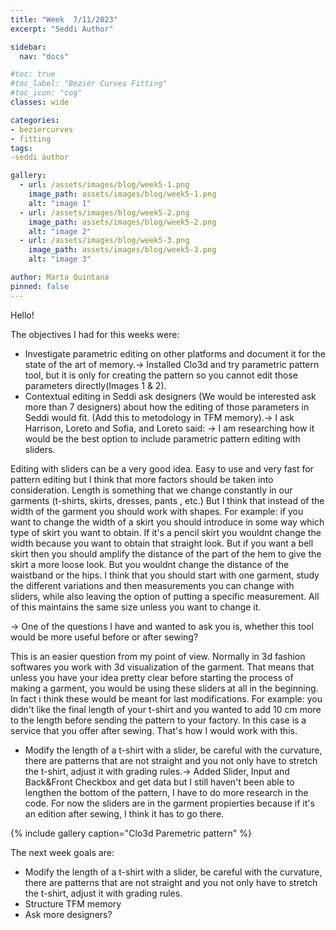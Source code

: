 ```yaml
---
title: "Week  7/11/2023"
excerpt: "Seddi Author"

sidebar:
  nav: "docs"

#toc: true
#toc_label: "Bezier Curves Fitting"
#toc_icon: "cog"
classes: wide

categories:
- beziercurves
- fitting
tags:
-seddi author

gallery:
  - url: /assets/images/blog/week5-1.png
    image_path: assets/images/blog/week5-1.png
    alt: "image 1"
  - url: /assets/images/blog/week5-2.png
    image_path: assets/images/blog/week5-2.png
    alt: "image 2"
  - url: /assets/images/blog/week5-3.png
    image_path: assets/images/blog/week5-3.png
    alt: "image 3"

author: Marta Quintana
pinned: false
---
```

Hello!

The objectives I had for this weeks were:
- Investigate parametric editing on other platforms and document it for the state of the art of memory.-> Installed Clo3d and try parametric pattern tool, but it is only for creating the pattern so you cannot edit those parameters directly(Images 1 & 2).
- Contextual editing in Seddi ask designers (We would be interested ask more than 7 designers) about how the editing of those parameters in Seddi would fit. (Add this to metodology in TFM memory).-> I ask Harrison, Loreto and Sofia, and Loreto said:
->  I am researching how it would be the best option to include parametric pattern editing with sliders.

Editing with sliders can be a very good idea. Easy to use and very fast for pattern editing but I think that more factors should be taken into consideration. Length is something that we change constantly in our garments (t-shirts, skirts, dresses, pants , etc.) But I think that instead of the width of the garment you should work with shapes. For example: if you want to change the width of a skirt you should introduce in some way which type of skirt you want to obtain. If it's a pencil skirt you wouldnt change the width because you want to obtain that straight look. But if you want a bell skirt then you should amplify the distance of the part of the hem to give the skirt a more loose look. But you wouldnt change the distance of the waistband or the hips. I think that you should start with one garment, study the different variations and then measurements you can change with sliders, while also leaving the option of putting a specific measurement. All of this maintains the same size unless you want to change it.

-> One of the questions I have and wanted to ask you is, whether this tool would be more useful before or after sewing?

This is an easier question from my point of view. Normally in 3d fashion softwares you work with 3d visualization of the garment. That means that unless you have your idea pretty clear before starting the process of making a garment, you would be using these sliders at all in the beginning. In fact i think these would be meant for last modifications. For example: you didn't like the final length of your t-shirt and you wanted to add 10 cm more to the length before sending the pattern to your factory. In this case is a service that you offer after sewing. That's how I would work with this.


- Modify the length of a t-shirt with a slider, be careful with the curvature, there are patterns that are not straight and you not only have to stretch the t-shirt, adjust it with grading rules.-> Added Slider, Input and Back&Front Checkbox and get data but I still haven't been able to lengthen the bottom of the pattern, I have to do more research in the code.
For now the sliders are in the garment propierties because if it's an edition after sewing, I think it has to go there.


{% include gallery caption="Clo3d Paremetric pattern" %}



The next week goals are:

- Modify the length of a t-shirt with a slider, be careful with the curvature, there are patterns that are not straight and you not only have to stretch the t-shirt, adjust it with grading rules.
- Structure TFM memory
- Ask more designers?




